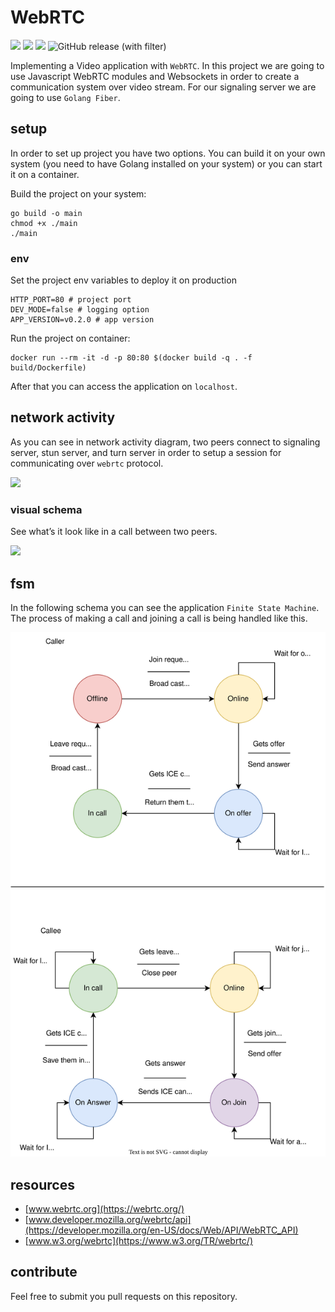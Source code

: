 # WebRTC

![](https://img.shields.io/badge/signaling-Go_Fiber-blue)
![](https://img.shields.io/badge/pwa-JavaScript-green)
![](https://img.shields.io/badge/protocol-WebRTC-red)
![GitHub release (with filter)](https://img.shields.io/github/v/release/amirhnajafiz/webrtc)

Implementing a Video application with ```WebRTC```. In this project we are going to
use Javascript WebRTC modules and Websockets in order to create a communication system over video stream.
For our signaling server we are going to use ```Golang Fiber```.

## setup

In order to set up project you have two options. You can build it on your
own system (you need to have Golang installed on your system) or you can
start it on a container.

Build the project on your system:

```shell
go build -o main
chmod +x ./main
./main
```

### env

Set the project env variables to deploy it on production

```shell
HTTP_PORT=80 # project port
DEV_MODE=false # logging option
APP_VERSION=v0.2.0 # app version
```

Run the project on container:

```shell
docker run --rm -it -d -p 80:80 $(docker build -q . -f build/Dockerfile)
```

After that you can access the application on ```localhost```.

## network activity

As you can see in network activity diagram, two peers connect to signaling server, stun server, and turn server
in order to setup a session for communicating over ```webrtc``` protocol.

![](https://developer.mozilla.org/en-US/docs/Web/API/WebRTC_API/Connectivity/webrtc-complete-diagram.png)

### visual schema

See what’s it look like in a call between two peers.

![](https://img.kancloud.cn/71/45/7145c9f8d8f4c39caf7fb5b4ce98d8b1_651x619.jpeg)

## fsm

In the following schema you can see the application ```Finite State Machine```.
The process of making a call and joining a call is being handled like this.

![](.github/diagram.svg)

## resources

- [www.webrtc.org](https://webrtc.org/)
- [www.developer.mozilla.org/webrtc/api](https://developer.mozilla.org/en-US/docs/Web/API/WebRTC_API)
- [www.w3.org/webrtc](https://www.w3.org/TR/webrtc/)

## contribute

Feel free to submit you pull requests on this repository.
